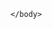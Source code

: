 <html>
	<head>
		<meta http-equiv="Content-Type" content="text/html; charset=UTF-8">
	</head>
	<body>
		

		
	</body>
</html>
